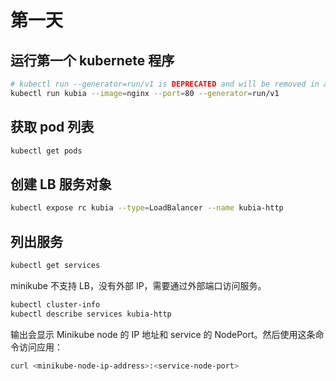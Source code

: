# 第一天

## 运行第一个 kubernete 程序

```sh
# kubectl run --generator=run/v1 is DEPRECATED and will be removed in a future version. Use kubectl run --generator=run-pod/v1 or kubectl create instead.
kubectl run kubia --image=nginx --port=80 --generator=run/v1
```

## 获取 pod 列表

```sh
kubectl get pods
```

## 创建 LB 服务对象

```sh
kubectl expose rc kubia --type=LoadBalancer --name kubia-http
```

## 列出服务

```sh
kubectl get services
```

minikube 不支持 LB，没有外部 IP，需要通过外部端口访问服务。

```sh
kubectl cluster-info
kubectl describe services kubia-http
```

输出会显示 Minikube node 的 IP 地址和 service 的 NodePort。然后使用这条命令访问应用：

```sh
curl <minikube-node-ip-address>:<service-node-port>
```